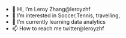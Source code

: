 - 👋 Hi, I’m Leroy Zhang@leroyzhf
- 👀 I’m interested in Soccer,Tennis, travelling, 
- 🌱 I’m currently learning data analytics
- 📫 How to reach me twitter@leroyzhf

<!---
leroyzhf/leroyzhf is a ✨ special ✨ repository because its `README.md` (this file) appears on your GitHub profile.
You can click the Preview link to take a look at your changes.
--->
